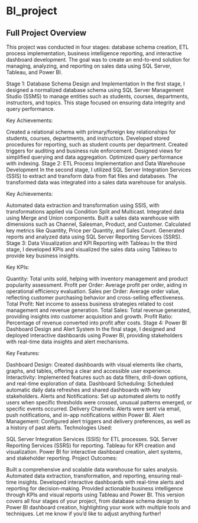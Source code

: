 # BI_project
## Full Project Overview

This project was conducted in four stages: database schema creation, ETL process implementation, business intelligence reporting, and interactive dashboard development. The goal was to create an end-to-end solution for managing, analyzing, and reporting on sales data using SQL Server, Tableau, and Power BI.

Stage 1: Database Schema Design and Implementation
In the first stage, I designed a normalized database schema using SQL Server Management Studio (SSMS) to manage entities such as students, courses, departments, instructors, and topics. This stage focused on ensuring data integrity and query performance.

Key Achievements:

Created a relational schema with primary/foreign key relationships for students, courses, departments, and instructors.
Developed stored procedures for reporting, such as student counts per department.
Created triggers for auditing and business rule enforcement.
Designed views for simplified querying and data aggregation.
Optimized query performance with indexing.
Stage 2: ETL Process Implementation and Data Warehouse Development
In the second stage, I utilized SQL Server Integration Services (SSIS) to extract and transform data from flat files and databases. The transformed data was integrated into a sales data warehouse for analysis.

Key Achievements:

Automated data extraction and transformation using SSIS, with transformations applied via Condition Split and Multicast.
Integrated data using Merge and Union components.
Built a sales data warehouse with dimensions such as Channel, Salesman, Product, and Customer.
Calculated key metrics like Quantity, Price per Quantity, and Sales Count.
Generated reports and analyzed data using SQL Server Reporting Services (SSRS).
Stage 3: Data Visualization and KPI Reporting with Tableau
In the third stage, I developed KPIs and visualized the sales data using Tableau to provide key business insights.

Key KPIs:

Quantity: Total units sold, helping with inventory management and product popularity assessment.
Profit per Order: Average profit per order, aiding in operational efficiency evaluation.
Sales per Order: Average order value, reflecting customer purchasing behavior and cross-selling effectiveness.
Total Profit: Net income to assess business strategies related to cost management and revenue generation.
Total Sales: Total revenue generated, providing insights into customer acquisition and growth.
Profit Ratio: Percentage of revenue converted into profit after costs.
Stage 4: Power BI Dashboard Design and Alert System
In the final stage, I designed and deployed interactive dashboards using Power BI, providing stakeholders with real-time data insights and alert mechanisms.

Key Features:

Dashboard Design: Created dashboards with visual elements like charts, graphs, and tables, offering a clear and accessible user experience.
Interactivity: Implemented features such as data filters, drill-down options, and real-time exploration of data.
Dashboard Scheduling: Scheduled automatic daily data refreshes and shared dashboards with key stakeholders.
Alerts and Notifications: Set up automated alerts to notify users when specific thresholds were crossed, unusual patterns emerged, or specific events occurred.
Delivery Channels: Alerts were sent via email, push notifications, and in-app notifications within Power BI.
Alert Management: Configured alert triggers and delivery preferences, as well as a history of past alerts.
Technologies Used:

SQL Server Integration Services (SSIS) for ETL processes.
SQL Server Reporting Services (SSRS) for reporting.
Tableau for KPI creation and visualization.
Power BI for interactive dashboard creation, alert systems, and stakeholder reporting.
Project Outcomes:

Built a comprehensive and scalable data warehouse for sales analysis.
Automated data extraction, transformation, and reporting, ensuring real-time insights.
Developed interactive dashboards with real-time alerts and reporting for decision-making.
Provided actionable business intelligence through KPIs and visual reports using Tableau and Power BI.
This version covers all four stages of your project, from database schema design to Power BI dashboard creation, highlighting your work with multiple tools and techniques. Let me know if you’d like to adjust anything further!
